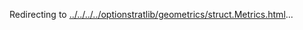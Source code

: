 Redirecting to
[../../../../optionstratlib/geometrics/struct.Metrics.html](../../../../optionstratlib/geometrics/struct.Metrics.html)\...
